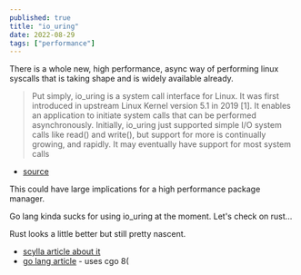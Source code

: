```yaml
---
published: true
title: "io_uring"
date: 2022-08-29
tags: ["performance"]
---
```


There is a whole new, high performance, async way of performing linux syscalls
that is taking shape and is widely available already.

> Put simply, io_uring is a system call interface for Linux. It was first
> introduced in upstream Linux Kernel version 5.1 in 2019 [1]. It enables an
> application to initiate system calls that can be performed asynchronously.
> Initially, io_uring just supported simple I/O system calls like read() and
> write(), but support for more is continually growing, and rapidly. It may
> eventually have support for most system calls
- [source](https://www.graplsecurity.com/post/iou-ring-exploiting-the-linux-kernel)

This could have large implications for a high performance package manager.

Go lang kinda sucks for using io_uring at the moment. Let's check on rust...

Rust looks a little better but still pretty nascent.

- [scylla article about it](https://www.scylladb.com/2020/05/05/how-io_uring-and-ebpf-will-revolutionize-programming-in-linux/)
- [go lang article](https://developers.mattermost.com/blog/hands-on-iouring-go/) - uses cgo 8(
